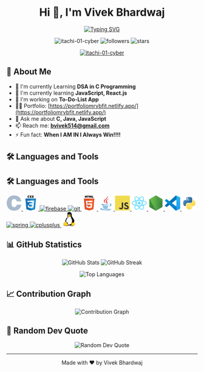 <h1 align="center">Hi 👋, I'm Vivek Bhardwaj</h1>
<p align="center">
  <a href="https://git.io/typing-svg">
    <img src="https://readme-typing-svg.demolab.com?font=Fira+Code&size=22&duration=3000&pause=1000&color=F75C7E&center=true&vCenter=true&width=600&lines=Student+Working+on+New+Technologies;Full+Stack+Developer;DSA+Enthusiast+in+C;Always+Learning%2C+Always+Building!" alt="Typing SVG" />
  </a>
</p>

<p align="center">
  <img src="https://komarev.com/ghpvc/?username=itachi-01-cyber&label=Profile%20views&color=0e75b6&style=flat" alt="itachi-01-cyber" />
  <img src="https://img.shields.io/github/followers/itachi-01-cyber?label=Followers&style=social" alt="followers" />
  <img src="https://img.shields.io/github/stars/itachi-01-cyber?label=Stars&style=social" alt="stars" />
</p>

<p align="center">
  <a href="https://github.com/ryo-ma/github-profile-trophy">
    <img src="https://github-profile-trophy.vercel.app/?username=itachi-01-cyber&theme=radical&no-frame=false&no-bg=false&margin-w=4&row=1" alt="itachi-01-cyber" />
  </a>
</p>

## 🚀 About Me

- 🔭 I'm currently Learning **DSA in C Programming**
- 🌱 I'm currently learning **JavaScript, React.js**
- 👯 I'm working on **To-Do-List App**
- 👨‍💻 Portfolio: [https://portfoliomrvbfit.netlify.app/](https://portfoliomrvbfit.netlify.app/)
- 💬 Ask me about **C, Java, JavaScript**
- 📫 Reach me: **bvivek514@gmail.com**
- ⚡ Fun fact: **When I AM IN I Always Win!!!!**

## 🛠️ Languages and Tools

## 🛠️ Languages and Tools

<p align="left">
  <a href="https://www.cprogramming.com/" target="_blank" rel="noreferrer">
    <img src="https://raw.githubusercontent.com/devicons/devicon/master/icons/c/c-original.svg" alt="c" width="40" height="40"/>
  </a>
  <a href="https://www.w3schools.com/css/" target="_blank" rel="noreferrer">
    <img src="https://raw.githubusercontent.com/devicons/devicon/master/icons/css3/css3-original-wordmark.svg" alt="css3" width="40" height="40"/>
  </a>
  <a href="https://firebase.google.com/" target="_blank" rel="noreferrer">
    <img src="https://www.vectorlogo.zone/logos/firebase/firebase-icon.svg" alt="firebase" width="40" height="40"/>
  </a>
  <a href="https://git-scm.com/" target="_blank" rel="noreferrer">
    <img src="https://www.vectorlogo.zone/logos/git-scm/git-scm-icon.svg" alt="git" width="40" height="40"/>
  </a>
  <a href="https://www.w3.org/html/" target="_blank" rel="noreferrer">
    <img src="https://raw.githubusercontent.com/devicons/devicon/master/icons/html5/html5-original-wordmark.svg" alt="html5" width="40" height="40"/>
  </a>
  <a href="https://www.java.com" target="_blank" rel="noreferrer">
    <img src="https://raw.githubusercontent.com/devicons/devicon/master/icons/java/java-original.svg" alt="java" width="40" height="40"/>
  </a>
  <a href="https://developer.mozilla.org/en-US/docs/Web/JavaScript" target="_blank" rel="noreferrer">
    <img src="https://raw.githubusercontent.com/devicons/devicon/master/icons/javascript/javascript-original.svg" alt="javascript" width="40" height="40"/>
  </a>
  <a href="https://reactjs.org/" target="_blank" rel="noreferrer">
    <img src="https://raw.githubusercontent.com/devicons/devicon/master/icons/react/react-original.svg" alt="react" width="40" height="40"/>
  </a>
  <a href="https://nodejs.org/" target="_blank" rel="noreferrer">
    <img src="https://raw.githubusercontent.com/devicons/devicon/master/icons/nodejs/nodejs-original.svg" alt="nodejs" width="40" height="40"/>
  </a>
  <a href="https://code.visualstudio.com/" target="_blank" rel="noreferrer">
    <img src="https://raw.githubusercontent.com/devicons/devicon/master/icons/vscode/vscode-original.svg" alt="vscode" width="40" height="40"/>
  </a>
  <a href="https://www.python.org" target="_blank" rel="noreferrer">
    <img src="https://raw.githubusercontent.com/devicons/devicon/master/icons/python/python-original.svg" alt="python" width="40" height="40"/>
  </a>
  <a href="https://spring.io/" target="_blank" rel="noreferrer">
    <img src="https://www.vectorlogo.zone/logos/springio/springio-icon.svg" alt="spring" width="40" height="40"/>
  </a>
  <a href="https://isocpp.org/" target="_blank" rel="noreferrer">
    <img src="https://raw.githubusercontent.com/isocpp/logos/master/cpp_logo.png" alt="cplusplus" width="40" height="40"/>
  </a>
  <a href="https://www.linux.org/" target="_blank" rel="noreferrer">
    <img src="https://raw.githubusercontent.com/devicons/devicon/master/icons/linux/linux-original.svg" alt="linux" width="40" height="40"/>
  </a>
</p>


## 📊 GitHub Statistics

<p align="center">
  <img width="48%" src="https://github-readme-stats.vercel.app/api?username=itachi-01-cyber&show_icons=true&theme=radical&count_private=true&include_all_commits=true" alt="GitHub Stats" />
  <img width="48%" src="https://streak-stats.demolab.com?user=itachi-01-cyber&theme=radical&hide_border=true&date_format=M%20j%5B%2C%20Y%5D" alt="GitHub Streak" />
</p>

<p align="center">
  <img src="https://github-readme-stats.vercel.app/api/top-langs/?username=itachi-01-cyber&layout=compact&theme=radical" alt="Top Languages" />
</p>

## 📈 Contribution Graph

<p align="center">
  <img src="https://github-readme-activity-graph.vercel.app/graph?username=itachi-01-cyber&theme=react-dark&hide_border=true&area=true" alt="Contribution Graph" />
</p>


## 🎯 Random Dev Quote

<p align="center">
  <img src="https://quotes-github-readme.vercel.app/api?type=horizontal&theme=radical" alt="Random Dev Quote" />
</p>

---

<p align="center">Made with ❤️ by Vivek Bhardwaj</p>
